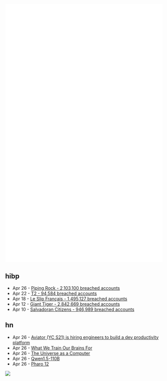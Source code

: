 ![Metrics](https://raw.githubusercontent.com/phixion/phixion/master/metrics.svg)

## hibp

<!--
for https://github.com/phixion/phixion/blob/main/.github/workflows/feeds.yml
-->
<!--START_SECTION:haveibeenpwnd-->
- Apr 26 - [Piping Rock - 2,103,100 breached accounts](https://haveibeenpwned.com/PwnedWebsites#PipingRock)
- Apr 22 - [T2 - 94,584 breached accounts](https://haveibeenpwned.com/PwnedWebsites#T2)
- Apr 18 - [Le Slip Français - 1,495,127 breached accounts](https://haveibeenpwned.com/PwnedWebsites#LeSlipFrancais)
- Apr 12 - [Giant Tiger - 2,842,669 breached accounts](https://haveibeenpwned.com/PwnedWebsites#GiantTiger)
- Apr 10 - [Salvadoran Citizens - 946,989 breached accounts](https://haveibeenpwned.com/PwnedWebsites#SalvadoranCitizens)
<!--END_SECTION:haveibeenpwnd-->

## hn

<!--
for https://github.com/phixion/phixion/blob/main/.github/workflows/feeds.yml
-->
<!--START_SECTION:hn-->
- Apr 26 - [Aviator (YC S21) is hiring engineers to build a dev productivity platform](https://www.ycombinator.com/companies/aviator/jobs)
- Apr 26 - [What We Train Our Brains For](https://michaeldehaan.substack.com/p/what-we-train-our-brains-for)
- Apr 26 - [The Universe as a Computer](https://dabacon.org/pontiff/2024/04/26/the-universe-as-a-computer-john-archibald-wheeler/)
- Apr 26 - [Qwen1.5-110B](https://qwenlm.github.io/blog/qwen1.5-110b/)
- Apr 26 - [Pharo 12](https://pharo.org/news/2024-04-26-pharo12-released.html)
<!--END_SECTION:hn-->

<!--
for https://yhype.me
-->
![](https://hit.yhype.me/github/profile?user_id=13013670)
